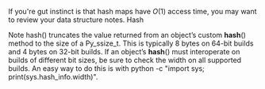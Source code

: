 
If you're gut instinct is that hash maps have $O(1)$ access time, you may want to review your data structure notes. Hash 


Note hash() truncates the value returned from an object’s custom __hash__() method to the size of a Py_ssize_t. This is typically 8 bytes on 64-bit builds and 4 bytes on 32-bit builds. If an object’s __hash__() must interoperate on builds of different bit sizes, be sure to check the width on all supported builds. An easy way to do this is with python -c "import sys; print(sys.hash_info.width)".